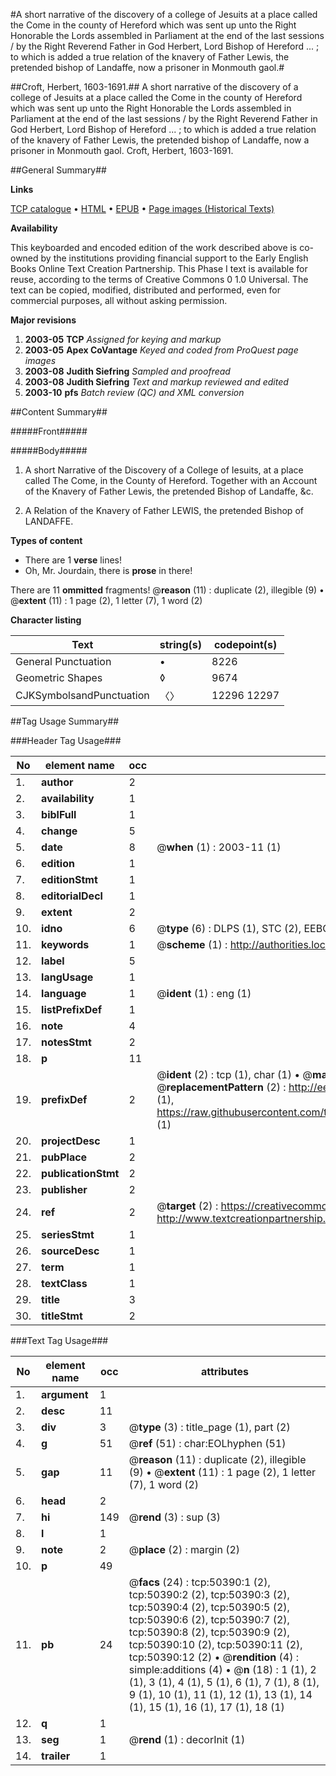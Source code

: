 #A short narrative of the discovery of a college of Jesuits at a place called the Come in the county of Hereford which was sent up unto the Right Honorable the Lords assembled in Parliament at the end of the last sessions / by the Right Reverend Father in God Herbert, Lord Bishop of Hereford ... ; to which is added a true relation of the knavery of Father Lewis, the pretended bishop of Landaffe, now a prisoner in Monmouth gaol.#

##Croft, Herbert, 1603-1691.##
A short narrative of the discovery of a college of Jesuits at a place called the Come in the county of Hereford which was sent up unto the Right Honorable the Lords assembled in Parliament at the end of the last sessions / by the Right Reverend Father in God Herbert, Lord Bishop of Hereford ... ; to which is added a true relation of the knavery of Father Lewis, the pretended bishop of Landaffe, now a prisoner in Monmouth gaol.
Croft, Herbert, 1603-1691.

##General Summary##

**Links**

[TCP catalogue](http://www.ota.ox.ac.uk/tcp/)  • 
[HTML](http://tei.it.ox.ac.uk/tcp/Texts-HTML/free/A35/A35032.html)  • 
[EPUB](http://tei.it.ox.ac.uk/tcp/Texts-EPUB/free/A35/A35032.epub) • 
[Page images (Historical Texts)](https://data.historicaltexts.jisc.ac.uk/view?pubId=eebo-11887388e&pageId=eebo-11887388e-50390-1)

**Availability**

This keyboarded and encoded edition of the
	       work described above is co-owned by the institutions
	       providing financial support to the Early English Books
	       Online Text Creation Partnership. This Phase I text is
	       available for reuse, according to the terms of Creative
	       Commons 0 1.0 Universal. The text can be copied,
	       modified, distributed and performed, even for
	       commercial purposes, all without asking permission.

**Major revisions**

1. __2003-05__ __TCP__ *Assigned for keying and markup*
1. __2003-05__ __Apex CoVantage__ *Keyed and coded from ProQuest page images*
1. __2003-08__ __Judith Siefring__ *Sampled and proofread*
1. __2003-08__ __Judith Siefring__ *Text and markup reviewed and edited*
1. __2003-10__ __pfs__ *Batch review (QC) and XML conversion*

##Content Summary##

#####Front#####

#####Body#####

1. A short Narrative of the Discovery of a College of Iesuits, at a place called The Come, in the County of Hereford. Together with an Account of the Knavery of Father Lewis, the pretended Bishop of Landaffe, &c.

1. A Relation of the Knavery of Father LEWIS, the pretended Bishop of LANDAFFE.

**Types of content**

  * There are 1 **verse** lines!
  * Oh, Mr. Jourdain, there is **prose** in there!

There are 11 **ommitted** fragments! 
 @__reason__ (11) : duplicate (2), illegible (9)  •  @__extent__ (11) : 1 page (2), 1 letter (7), 1 word (2)

**Character listing**


|Text|string(s)|codepoint(s)|
|---|---|---|
|General Punctuation|•|8226|
|Geometric Shapes|◊|9674|
|CJKSymbolsandPunctuation|〈〉|12296 12297|

##Tag Usage Summary##

###Header Tag Usage###

|No|element name|occ|attributes|
|---|---|---|---|
|1.|__author__|2||
|2.|__availability__|1||
|3.|__biblFull__|1||
|4.|__change__|5||
|5.|__date__|8| @__when__ (1) : 2003-11 (1)|
|6.|__edition__|1||
|7.|__editionStmt__|1||
|8.|__editorialDecl__|1||
|9.|__extent__|2||
|10.|__idno__|6| @__type__ (6) : DLPS (1), STC (2), EEBO-CITATION (1), OCLC (1), VID (1)|
|11.|__keywords__|1| @__scheme__ (1) : http://authorities.loc.gov/ (1)|
|12.|__label__|5||
|13.|__langUsage__|1||
|14.|__language__|1| @__ident__ (1) : eng (1)|
|15.|__listPrefixDef__|1||
|16.|__note__|4||
|17.|__notesStmt__|2||
|18.|__p__|11||
|19.|__prefixDef__|2| @__ident__ (2) : tcp (1), char (1)  •  @__matchPattern__ (2) : ([0-9\-]+):([0-9IVX]+) (1), (.+) (1)  •  @__replacementPattern__ (2) : http://eebo.chadwyck.com/downloadtiff?vid=$1&page=$2 (1), https://raw.githubusercontent.com/textcreationpartnership/Texts/master/tcpchars.xml#$1 (1)|
|20.|__projectDesc__|1||
|21.|__pubPlace__|2||
|22.|__publicationStmt__|2||
|23.|__publisher__|2||
|24.|__ref__|2| @__target__ (2) : https://creativecommons.org/publicdomain/zero/1.0/ (1), http://www.textcreationpartnership.org/docs/. (1)|
|25.|__seriesStmt__|1||
|26.|__sourceDesc__|1||
|27.|__term__|1||
|28.|__textClass__|1||
|29.|__title__|3||
|30.|__titleStmt__|2||


###Text Tag Usage###

|No|element name|occ|attributes|
|---|---|---|---|
|1.|__argument__|1||
|2.|__desc__|11||
|3.|__div__|3| @__type__ (3) : title_page (1), part (2)|
|4.|__g__|51| @__ref__ (51) : char:EOLhyphen (51)|
|5.|__gap__|11| @__reason__ (11) : duplicate (2), illegible (9)  •  @__extent__ (11) : 1 page (2), 1 letter (7), 1 word (2)|
|6.|__head__|2||
|7.|__hi__|149| @__rend__ (3) : sup (3)|
|8.|__l__|1||
|9.|__note__|2| @__place__ (2) : margin (2)|
|10.|__p__|49||
|11.|__pb__|24| @__facs__ (24) : tcp:50390:1 (2), tcp:50390:2 (2), tcp:50390:3 (2), tcp:50390:4 (2), tcp:50390:5 (2), tcp:50390:6 (2), tcp:50390:7 (2), tcp:50390:8 (2), tcp:50390:9 (2), tcp:50390:10 (2), tcp:50390:11 (2), tcp:50390:12 (2)  •  @__rendition__ (4) : simple:additions (4)  •  @__n__ (18) : 1 (1), 2 (1), 3 (1), 4 (1), 5 (1), 6 (1), 7 (1), 8 (1), 9 (1), 10 (1), 11 (1), 12 (1), 13 (1), 14 (1), 15 (1), 16 (1), 17 (1), 18 (1)|
|12.|__q__|1||
|13.|__seg__|1| @__rend__ (1) : decorInit (1)|
|14.|__trailer__|1||
